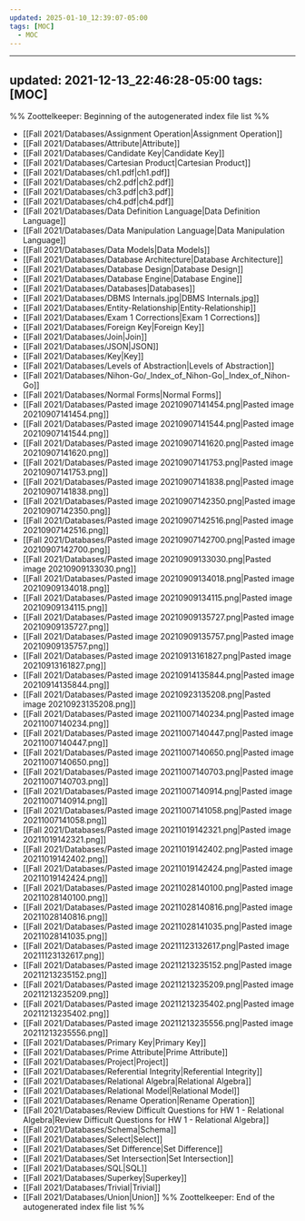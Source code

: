 ```yaml
---
updated: 2025-01-10_12:39:07-05:00
tags: [MOC]
  - MOC
---
```

---
updated: 2021-12-13_22:46:28-05:00
tags: [MOC]
---
%% Zoottelkeeper: Beginning of the autogenerated index file list  %%
-  [[Fall 2021/Databases/Assignment Operation|Assignment Operation]]
-  [[Fall 2021/Databases/Attribute|Attribute]]
-  [[Fall 2021/Databases/Candidate Key|Candidate Key]]
-  [[Fall 2021/Databases/Cartesian Product|Cartesian Product]]
-  [[Fall 2021/Databases/ch1.pdf|ch1.pdf]]
-  [[Fall 2021/Databases/ch2.pdf|ch2.pdf]]
-  [[Fall 2021/Databases/ch3.pdf|ch3.pdf]]
-  [[Fall 2021/Databases/ch4.pdf|ch4.pdf]]
-  [[Fall 2021/Databases/Data Definition Language|Data Definition Language]]
-  [[Fall 2021/Databases/Data Manipulation Language|Data Manipulation Language]]
-  [[Fall 2021/Databases/Data Models|Data Models]]
-  [[Fall 2021/Databases/Database Architecture|Database Architecture]]
-  [[Fall 2021/Databases/Database Design|Database Design]]
-  [[Fall 2021/Databases/Database Engine|Database Engine]]
-  [[Fall 2021/Databases/Databases|Databases]]
-  [[Fall 2021/Databases/DBMS Internals.jpg|DBMS Internals.jpg]]
-  [[Fall 2021/Databases/Entity-Relationship|Entity-Relationship]]
-  [[Fall 2021/Databases/Exam 1 Corrections|Exam 1 Corrections]]
-  [[Fall 2021/Databases/Foreign Key|Foreign Key]]
-  [[Fall 2021/Databases/Join|Join]]
-  [[Fall 2021/Databases/JSON|JSON]]
-  [[Fall 2021/Databases/Key|Key]]
-  [[Fall 2021/Databases/Levels of Abstraction|Levels of Abstraction]]
-  [[Fall 2021/Databases/Nihon-Go/_Index_of_Nihon-Go|_Index_of_Nihon-Go]]
-  [[Fall 2021/Databases/Normal Forms|Normal Forms]]
-  [[Fall 2021/Databases/Pasted image 20210907141454.png|Pasted image 20210907141454.png]]
-  [[Fall 2021/Databases/Pasted image 20210907141544.png|Pasted image 20210907141544.png]]
-  [[Fall 2021/Databases/Pasted image 20210907141620.png|Pasted image 20210907141620.png]]
-  [[Fall 2021/Databases/Pasted image 20210907141753.png|Pasted image 20210907141753.png]]
-  [[Fall 2021/Databases/Pasted image 20210907141838.png|Pasted image 20210907141838.png]]
-  [[Fall 2021/Databases/Pasted image 20210907142350.png|Pasted image 20210907142350.png]]
-  [[Fall 2021/Databases/Pasted image 20210907142516.png|Pasted image 20210907142516.png]]
-  [[Fall 2021/Databases/Pasted image 20210907142700.png|Pasted image 20210907142700.png]]
-  [[Fall 2021/Databases/Pasted image 20210909133030.png|Pasted image 20210909133030.png]]
-  [[Fall 2021/Databases/Pasted image 20210909134018.png|Pasted image 20210909134018.png]]
-  [[Fall 2021/Databases/Pasted image 20210909134115.png|Pasted image 20210909134115.png]]
-  [[Fall 2021/Databases/Pasted image 20210909135727.png|Pasted image 20210909135727.png]]
-  [[Fall 2021/Databases/Pasted image 20210909135757.png|Pasted image 20210909135757.png]]
-  [[Fall 2021/Databases/Pasted image 20210913161827.png|Pasted image 20210913161827.png]]
-  [[Fall 2021/Databases/Pasted image 20210914135844.png|Pasted image 20210914135844.png]]
-  [[Fall 2021/Databases/Pasted image 20210923135208.png|Pasted image 20210923135208.png]]
-  [[Fall 2021/Databases/Pasted image 20211007140234.png|Pasted image 20211007140234.png]]
-  [[Fall 2021/Databases/Pasted image 20211007140447.png|Pasted image 20211007140447.png]]
-  [[Fall 2021/Databases/Pasted image 20211007140650.png|Pasted image 20211007140650.png]]
-  [[Fall 2021/Databases/Pasted image 20211007140703.png|Pasted image 20211007140703.png]]
-  [[Fall 2021/Databases/Pasted image 20211007140914.png|Pasted image 20211007140914.png]]
-  [[Fall 2021/Databases/Pasted image 20211007141058.png|Pasted image 20211007141058.png]]
-  [[Fall 2021/Databases/Pasted image 20211019142321.png|Pasted image 20211019142321.png]]
-  [[Fall 2021/Databases/Pasted image 20211019142402.png|Pasted image 20211019142402.png]]
-  [[Fall 2021/Databases/Pasted image 20211019142424.png|Pasted image 20211019142424.png]]
-  [[Fall 2021/Databases/Pasted image 20211028140100.png|Pasted image 20211028140100.png]]
-  [[Fall 2021/Databases/Pasted image 20211028140816.png|Pasted image 20211028140816.png]]
-  [[Fall 2021/Databases/Pasted image 20211028141035.png|Pasted image 20211028141035.png]]
-  [[Fall 2021/Databases/Pasted image 20211123132617.png|Pasted image 20211123132617.png]]
-  [[Fall 2021/Databases/Pasted image 20211213235152.png|Pasted image 20211213235152.png]]
-  [[Fall 2021/Databases/Pasted image 20211213235209.png|Pasted image 20211213235209.png]]
-  [[Fall 2021/Databases/Pasted image 20211213235402.png|Pasted image 20211213235402.png]]
-  [[Fall 2021/Databases/Pasted image 20211213235556.png|Pasted image 20211213235556.png]]
-  [[Fall 2021/Databases/Primary Key|Primary Key]]
-  [[Fall 2021/Databases/Prime Attribute|Prime Attribute]]
-  [[Fall 2021/Databases/Project|Project]]
-  [[Fall 2021/Databases/Referential Integrity|Referential Integrity]]
-  [[Fall 2021/Databases/Relational Algebra|Relational Algebra]]
-  [[Fall 2021/Databases/Relational Model|Relational Model]]
-  [[Fall 2021/Databases/Rename Operation|Rename Operation]]
-  [[Fall 2021/Databases/Review Difficult Questions for HW 1 - Relational Algebra|Review Difficult Questions for HW 1 - Relational Algebra]]
-  [[Fall 2021/Databases/Schema|Schema]]
-  [[Fall 2021/Databases/Select|Select]]
-  [[Fall 2021/Databases/Set Difference|Set Difference]]
-  [[Fall 2021/Databases/Set Intersection|Set Intersection]]
-  [[Fall 2021/Databases/SQL|SQL]]
-  [[Fall 2021/Databases/Superkey|Superkey]]
-  [[Fall 2021/Databases/Trivial|Trivial]]
-  [[Fall 2021/Databases/Union|Union]]
%% Zoottelkeeper: End of the autogenerated index file list  %%
